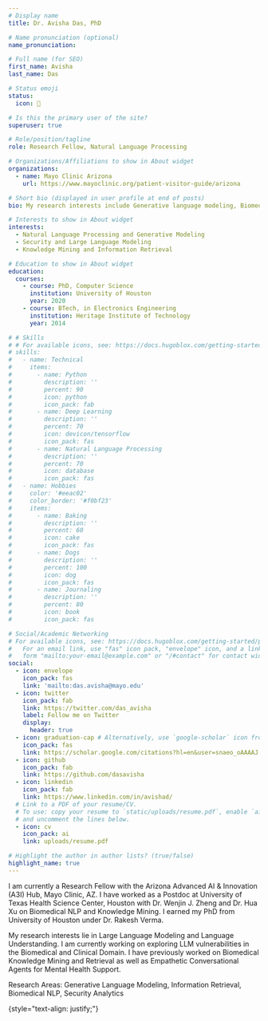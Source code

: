 ```yaml
---
# Display name
title: Dr. Avisha Das, PhD

# Name pronunciation (optional)
name_pronunciation: 

# Full name (for SEO)
first_name: Avisha
last_name: Das

# Status emoji
status:
  icon: 🐨

# Is this the primary user of the site?
superuser: true

# Role/position/tagline
role: Research Fellow, Natural Language Processing

# Organizations/Affiliations to show in About widget
organizations:
  - name: Mayo Clinic Arizona
    url: https://www.mayoclinic.org/patient-visitor-guide/arizona

# Short bio (displayed in user profile at end of posts)
bio: My research interests include Generative language modeling, Biomedical NLP and AI Security.

# Interests to show in About widget
interests:
  - Natural Language Processing and Generative Modeling
  - Security and Large Language Modeling
  - Knowledge Mining and Information Retrieval

# Education to show in About widget
education:
  courses:
    - course: PhD, Computer Science
      institution: University of Houston
      year: 2020
    - course: BTech, in Electronics Engineering
      institution: Heritage Institute of Technology
      year: 2014

# # Skills
# # For available icons, see: https://docs.hugoblox.com/getting-started/page-builder/#icons
# skills:
#   - name: Technical
#     items:
#       - name: Python
#         description: ''
#         percent: 90
#         icon: python
#         icon_pack: fab
#       - name: Deep Learning
#         description: ''
#         percent: 70
#         icon: devicon/tensorflow
#         icon_pack: fas
#       - name: Natural Language Processing
#         description: ''
#         percent: 70
#         icon: database
#         icon_pack: fas
#   - name: Hobbies
#     color: '#eeac02'
#     color_border: '#f0bf23'
#     items:
#       - name: Baking
#         description: ''
#         percent: 60
#         icon: cake
#         icon_pack: fas
#       - name: Dogs
#         description: ''
#         percent: 100
#         icon: dog
#         icon_pack: fas
#       - name: Journaling
#         description: ''
#         percent: 80
#         icon: book
#         icon_pack: fas

# Social/Academic Networking
# For available icons, see: https://docs.hugoblox.com/getting-started/page-builder/#icons
#   For an email link, use "fas" icon pack, "envelope" icon, and a link in the
#   form "mailto:your-email@example.com" or "/#contact" for contact widget.
social:
  - icon: envelope
    icon_pack: fas
    link: 'mailto:das.avisha@mayo.edu'
  - icon: twitter
    icon_pack: fab
    link: https://twitter.com/das_avisha
    label: Follow me on Twitter
    display:
      header: true
  - icon: graduation-cap # Alternatively, use `google-scholar` icon from `ai` icon pack
    icon_pack: fas
    link: https://scholar.google.com/citations?hl=en&user=snaeo_oAAAAJ
  - icon: github
    icon_pack: fab
    link: https://github.com/dasavisha
  - icon: linkedin
    icon_pack: fab
    link: https://www.linkedin.com/in/avishad/
  # Link to a PDF of your resume/CV.
  # To use: copy your resume to `static/uploads/resume.pdf`, enable `ai` icons in `params.yaml`,
  # and uncomment the lines below.
  - icon: cv
    icon_pack: ai
    link: uploads/resume.pdf

# Highlight the author in author lists? (true/false)
highlight_name: true
---
```


I am currently a Research Fellow with the Arizona Advanced AI & Innovation (A3I) Hub, Mayo Clinic, AZ. I have worked as a Postdoc at University of Texas Health Science Center, Houston with Dr. Wenjin J. Zheng and Dr. Hua Xu on Biomedical NLP and Knowledge Mining.  I earned my PhD from University of Houston under Dr. Rakesh Verma. 


My research interests lie in Large Language Modeling and Language Understanding. I am currently working on exploring LLM vulnerabilities in the Biomedical and Clinical Domain. I have previously worked on Biomedical Knowledge Mining and Retrieval as well as Empathetic Conversational Agents for Mental Health Support.


Research Areas: Generative Language Modeling, Information Retrieval, Biomedical NLP, Security Analytics 

 
{style="text-align: justify;"}
